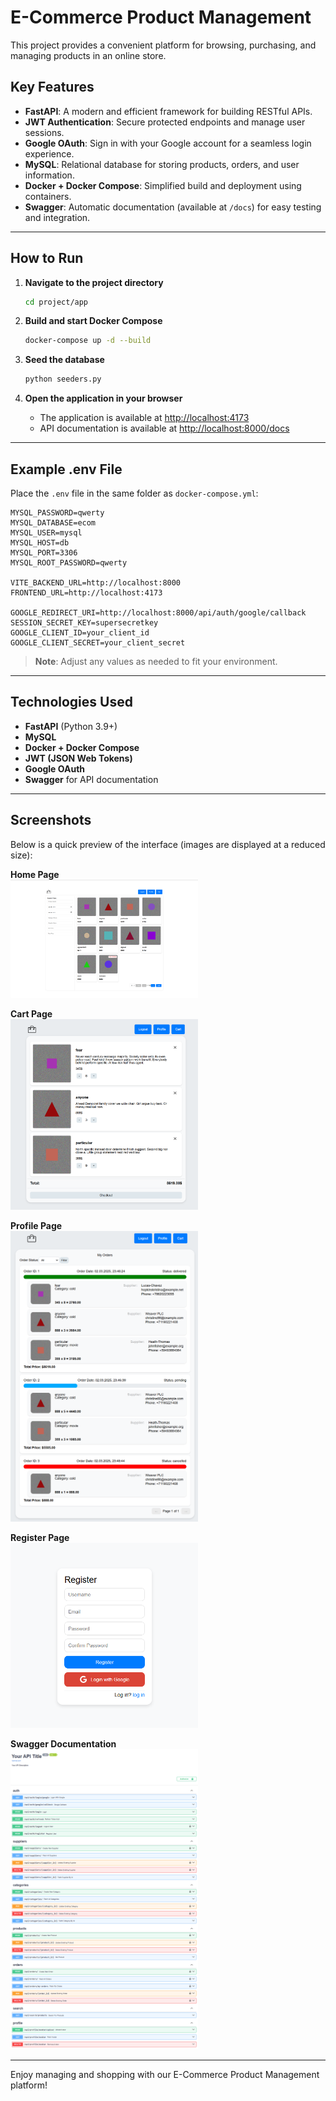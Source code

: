 # E-Commerce Product Management

This project provides a convenient platform for browsing, purchasing, and managing products in an online store.

## Key Features

- **FastAPI**: A modern and efficient framework for building RESTful APIs.
- **JWT Authentication**: Secure protected endpoints and manage user sessions.
- **Google OAuth**: Sign in with your Google account for a seamless login experience.
- **MySQL**: Relational database for storing products, orders, and user information.
- **Docker + Docker Compose**: Simplified build and deployment using containers.
- **Swagger**: Automatic documentation (available at `/docs`) for easy testing and integration.

---

## How to Run

1. **Navigate to the project directory**

   ```bash
   cd project/app
   ```

2. **Build and start Docker Compose**

   ```bash
   docker-compose up -d --build
   ```

3. **Seed the database**

   ```bash
   python seeders.py
   ```

4. **Open the application in your browser**
   - The application is available at [http://localhost:4173](http://localhost:4173)
   - API documentation is available at [http://localhost:8000/docs](http://localhost:8000/docs)

---

## Example .env File

Place the `.env` file in the same folder as `docker-compose.yml`:

```
MYSQL_PASSWORD=qwerty
MYSQL_DATABASE=ecom
MYSQL_USER=mysql
MYSQL_HOST=db
MYSQL_PORT=3306
MYSQL_ROOT_PASSWORD=qwerty

VITE_BACKEND_URL=http://localhost:8000
FRONTEND_URL=http://localhost:4173

GOOGLE_REDIRECT_URI=http://localhost:8000/api/auth/google/callback
SESSION_SECRET_KEY=supersecretkey
GOOGLE_CLIENT_ID=your_client_id
GOOGLE_CLIENT_SECRET=your_client_secret
```

> **Note**: Adjust any values as needed to fit your environment.

---

## Technologies Used

- **FastAPI** (Python 3.9+)
- **MySQL**
- **Docker + Docker Compose**
- **JWT (JSON Web Tokens)**
- **Google OAuth**
- **Swagger** for API documentation

---

## Screenshots

Below is a quick preview of the interface (images are displayed at a reduced size):

**Home Page**  
<img src="pictures/home_page.png" alt="Home Page" width="300" />

**Cart Page**  
<img src="pictures/cart_page.png" alt="Cart Page" width="300" />

**Profile Page**  
<img src="pictures/profile_page.png" alt="Profile Page" width="300" />

**Register Page**  
<img src="pictures/register_page.png" alt="Register Page" width="300" />

**Swagger Documentation**  
<img src="pictures/swagger_page.png" alt="Swagger Page" width="300" />

---

Enjoy managing and shopping with our E-Commerce Product Management platform!
